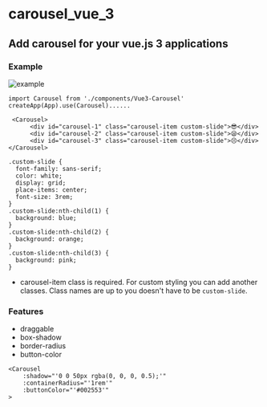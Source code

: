 # carousel_vue_3

## Add carousel for your vue.js 3 applications

### Example

![example](https://i.imgur.com/Lbi4t1o.gif)

```
import Carousel from './components/Vue3-Carousel'
createApp(App).use(Carousel)......
```

```
 <Carousel>
      <div id="carousel-1" class="carousel-item custom-slide">😎</div>
      <div id="carousel-2" class="carousel-item custom-slide">😪</div>
      <div id="carousel-3" class="carousel-item custom-slide">😣</div>
</Carousel>

.custom-slide {
  font-family: sans-serif;
  color: white;
  display: grid;
  place-items: center;
  font-size: 3rem;
}
.custom-slide:nth-child(1) {
  background: blue;
}
.custom-slide:nth-child(2) {
  background: orange;
}
.custom-slide:nth-child(3) {
  background: pink;
}

```

- carousel-item class is required. For custom styling you can add another classes. Class names are up to you doesn't have
  to be `custom-slide`.

### Features

- draggable
- box-shadow
- border-radius
- button-color

```
<Carousel
    :shadow="'0 0 50px rgba(0, 0, 0, 0.5);'"
    :containerRadius="'1rem'"
    :buttonColor="'#002553'"
>
```
